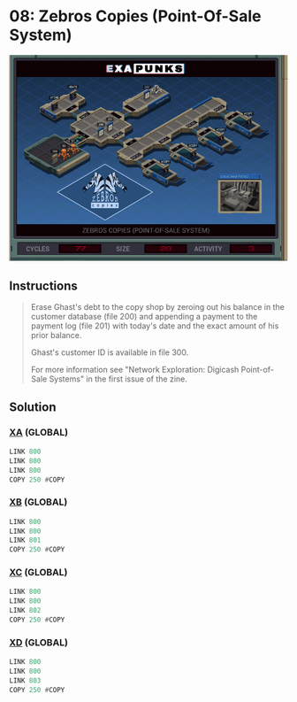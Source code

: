 # 08: Zebros Copies (Point-Of-Sale System)
<div align='center'><img src='PB006B.gif' /></div>

## Instructions
>Erase Ghast's debt to the copy shop by zeroing out his balance in the customer database (file 200) and appending a payment to the payment log (file 201) with today's date and the exact amount of his prior balance.
>
>Ghast's customer ID is available in file 300.
>
>For more information see "Network Exploration: Digicash Point-of-Sale Systems" in the first issue of the zine.

## Solution

### [XA](XA.exa) (GLOBAL)
```asm
LINK 800
LINK 800
LINK 800
COPY 250 #COPY
```

### [XB](XB.exa) (GLOBAL)
```asm
LINK 800
LINK 800
LINK 801
COPY 250 #COPY
```

### [XC](XC.exa) (GLOBAL)
```asm
LINK 800
LINK 800
LINK 802
COPY 250 #COPY
```

### [XD](XD.exa) (GLOBAL)
```asm
LINK 800
LINK 800
LINK 803
COPY 250 #COPY
```